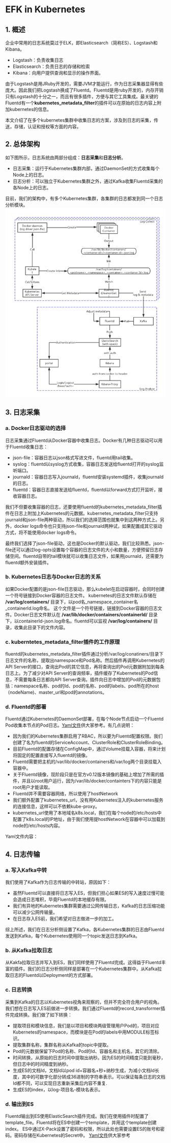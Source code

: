 # EFK in Kubernetes
##  1. 概述

企业中常用的日志系统莫过于ELK，即Elasticsearch（简称ES）、Logstash和Kibana。
- Logstash：负责收集日志
- Elasticsearch：负责日志的存储和检索
- Kibana：向用户提供查询和显示的操作界面。

由于Logstash是用JRuby开发的，需要JVM才能运行，作为日志采集器显得有些庞大。因此我们把Logstash换成了Fluentd。Fluentd是用ruby开发的，内存开销只有Logstash的十分之一，而且有很多插件，方便与其它工具集成。最关键的Fluentd有一个**kubernetes_metadata_filter**的插件可以在原始的日志内容上附加kubernetes的信息。

本文介绍了在多个kubernetes集群中收集日志的方案，涉及到日志的采集，传送，存储，认证和授权等方面的内容。

##  2. 总体架构

如下图所示，日志系统由两部分组成：**日志采集**和**日志分析**。
- 日志采集：运行于Kubernetes集群内部，通过DaemonSet的方式收集每个Node上的日志。
- 日志分析：可以独立于Kubernetes集群之外，通过Kafka收集Fluentd采集的各Node上的日志。

目前，我们的架构中，有多个Kubernetes集群，各集群的日志都发到同一个日志分析模块。
![架构图](./arch.png)

##  3. 日志采集
### a. Docker日志驱动的选择

日志采集通过Fluentd从Docker容器中收集日志。Docker有几种日志驱动可以用于Fluentd收集日志：
- json-file：容器日志以json格式写进文件，fluentd用tail收集。
- syslog：fluentd以syslog方式收集，容器日志发送给fluentd打开的syslog监听端口。
- journald：容器日志写入journald，fluentd安装systemd插件，收集journald的日志。
- fluentd：容器日志直接发送给fluentd，fluentd以forward方式打开监听，接收容器日志。

我们不但要收集容器的日志，还要使用fluentd的kubernetes_metadata_filter插件在日志上附加上Kubernetes的元数据。kubernetes_metadata_filter只支持journald和json-file两种驱动，所以我们的选择范围也就集中到这两种方式上。另外，docker logs命令也只支持json-file和journald两种试，如果配置成其它驱动方式，将不能使用docker logs命令。

最终我们选择了json-file驱动，这也是Docker的默认驱动，我们比较熟悉。json-file还可以通过log-opts设置每个容器的日志文件的大小和数量，方便预留日志存储空间。fluentd自带的tail模块就可以收集日志文件，如果用journald，还需要为fluentd额外安装插件。

### b. Kubernetes日志与Docker日志的关系

如果Docker配置的是json-file日志驱动，那么kubelet在启动容器时，会同时创建一个符号链接到Docker容器的日志文件。
kubernetes的日志文件默认存储在 **/var/log/containers/** 目录下，以pod名_namespace_container名_containerId.log命名。
这个文件是一个符号链接，链接到Docker容器的日志文件。Docker日志文件默认在 **/var/lib/docker/containers/containerId/** 目录下，以containerId-json.log命名。fluentd可以监视 **/var/log/containers/** 目录，收集此目录下的文件内容。

### c. kuberntetes_metadata_filter插件的工作原理

fluentd的kubernetes_metadata_filter插件通过分析/var/log/conatiners/目录下日志文件的名称，提取出namespace和Pod名称。然后插件再调用Kubernetes的API Server的接口，查询出Pod的其它信息，再将查询出的Pod元数据附加到每条日志上。为了减少对API Server的查询频率，插件缓存了Kubernetes的Pod信息，不需要每条日志都向API Server查询。插件向日志中增加的Pod的元数据包括：namespace名称、pod的Id、pod的名称、pod的labels、pod所在的host（nodeName)、master_url和pod的annotations。

### d.  Fluentd的部署

Fluentd通过Kubernetes的DaemonSet部署，在每个Node节点启动一个Fluentd Pod收集本节点的Pod日志。[Yaml文件](./fluentd_daemonset.yaml)供大家参考。有几点说明：
- 因为我们的Kubernetes集群启用了RBAC，所以要为Fluentd配置权限。我们创建了名为fluentd的ServiceAccount、ClusterRole和ClusterRoleBinding。
- 目前Fluentd的配置存储在ConfigMap中，通过Volume挂载入容器，将来计划将固定的配置直接写入fluentd的镜像。
- Fluentd需要把主机的/var/lib/docker/containers和/var/log两个目录挂载入容器中。
- 关于Fluentd镜像，现阶段只是在官方v0.12版本镜像的基础上增加了所需的插件，并且以root用户运行，因为/var/lib/docker/containters下的内容只能是root用户才能读取。
- Fluentd并不需要容器网络，所以使用了hostNetwork
- 我们额外配置了kubernetes_url，没有用Kubernetes注入的kubernetes服务的连接信息，这样可以不依赖kube-proxy。
- kubernetes_url使用了本地域名k8s.local，我们在每个node的/etc/hosts中配置了k8s.local的IP地址，由于我们使用提hostNetwork在容器中可以加载到node的/etc/hosts内容。

Yaml文件内容：

##  4. 日志传输
### a. 写入Kafka中转
我们使用了Kafka作为日志传输的中转站，原因如下：
- 虽然Fluentd可以直接将日志写入ES，但我们担心如果ES的写入速度过慢可能会造成日志堆积，毕竟Fluentd的本地缓存有限。
- 我们有异地的Kubernetes集群需要通过公网传输日志，Kafka的日志压缩功能可以减少公网传输量。
- 在日志存入ES前，我们希望对日志做进一步的加工。

综上所述，我们在日志分析侧设置了Kafka，各Kubernetes集群的日志由Fluentd发送到Kafka，每个Kubernetes使用同一个topic发送日志到Kafka。

### b. 从Kafka拉取日志

从Kakfa拉取日志并写入到ES，我们同样使用了Fluentd完成。这得益于Fluentd丰富的插件。我们的日志分析侧同样是部署在一个Kubernetes集群中。从Kafka拉取日志的Fluentd以Deployment的方式部署。

### c. 日志转换

采集到Kafka的日志以Kubernetes视角来观察的，但并不完全符合用户的视角。我们想在日志写入ES前做进一步转换。我们通过Fluentd的record_transformer插件完成转换。我们做了如下转换：
- 提取项目和模块信息，我们是以项目和模块两级管理用户Pod的，项目对应Kubernetes的namespace，而模块是在Pod的labels中用MODULE标签标识。
- 提取集群名称，集群名称从Kafka的topic中提取。
- Pod的元数据保留下Pod的名称、Pod的Id、容器名和主机名，其它的清除。
- 时间转换，从原始的日志时间中提取出纳秒。因为ES的时间精度只能到毫秒，但日志中的时间精度到纳秒。
- 生成ES的文档Id，文档Id以pod id+容器名+秒+纳秒生成，为减小文档Id长度，其中的可数字化部分转成36进制的字符串表示。可以保证每条日志的文档Id都不同，可以实现日志重新采集后内容不重复.
- 生成ES的index，以log-项目名-模块名表示。

### d. 输出到ES

Fluentd输出到ES使用ElasticSearch插件完成。我们在使用插件时配置了template_file。Fluentd将在ES中创建一个template，并用这个template创建index。
ES中通过X-Pack设置了密码和权限，所以此处也需要设置ES的账号和密码。密码存储在Kubernetes的Secret中。
[Yaml文件](./fluentd_deployment.yaml)供大家参考
